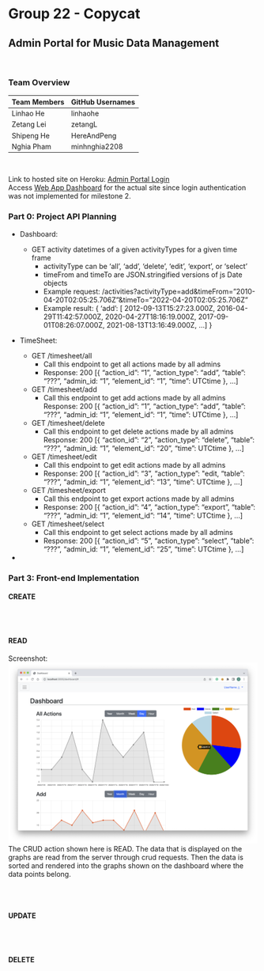 # Group 22 - Copycat
## Admin Portal for Music Data Management

<br>

### Team Overview
Team Members | GitHub Usernames
-------------|-----------------
Linhao He 	 |	linhaohe
Zetang Lei	 |	zetangL
Shipeng He	 |	HereAndPeng
Nghia Pham   |  minhnghia2208

<br>

Link to hosted site on Heroku: [Admin Portal Login](https://cs-326-copycat.herokuapp.com/) <br>
Access [Web App Dashboard](https://cs-326-copycat.herokuapp.com/dashboard/) for the actual site since login authentication was not implemented for milestone 2.
<br>

### Part 0: Project API Planning
+ Dashboard:
	+ GET activity datetimes of a given activityTypes for a given time frame 
		+ activityType can be ‘all’, ‘add’, ‘delete’, ‘edit’, ‘export’, or ‘select’
		+ timeFrom and timeTo are JSON.stringified versions of js Date objects
		+ Example request: /activities?activityType=add&timeFrom=”2010-04-20T02:05:25.706Z”&timeTo=”2022-04-20T02:05:25.706Z”
		+ Example result: 
		{
			‘add’: [ 2012-09-13T15:27:23.000Z,
				2016-04-29T11:42:57.000Z,
					2020-04-27T18:16:19.000Z,
					2017-09-01T08:26:07.000Z,
					2021-08-13T13:16:49.000Z, …]
		}

+ TimeSheet:
	+ GET /timesheet/all
		+ Call this endpoint to get all actions made by all admins
		+ Response: 200 
		[{ 
		“action_id”: “1”,
		“action_type”: “add”, 
		“table”: “???”, 
		“admin_id: “1”, 
		“element_id”: “1”, 
		“time”: UTCtime
		}, …]
	+ GET /timesheet/add
		+ Call this endpoint to get add actions made by all admins
		Response: 200 
		[{ 
		“action_id”: “1”,
		“action_type”: “add”, 
		“table”: “???”, 
		“admin_id: “1”, 
		“element_id”: “1”, 
		“time”: UTCtime
		}, …]
	+ GET /timesheet/delete
		+ Call this endpoint to get delete actions made by all admins
		Response: 200 
		[{ 
		“action_id”: “2”,
		“action_type”: “delete”, 
		“table”: “???”, 
		“admin_id: “1”, 
		“element_id”: “20”, 
		“time”: UTCtime
		}, …]
	+ GET /timesheet/edit
		+ Call this endpoint to get edit actions made by all admins
		+ Response: 200 
		[{ 
		“action_id”: “3”,
		“action_type”: "edit, 
		“table”: “???”, 
		“admin_id: “1”, 
		“element_id”: “13”, 
		“time”: UTCtime
		}, …]
	+ GET /timesheet/export
		+ Call this endpoint to get export actions made by all admins
		+ Response: 200 
		[{ 
		“action_id”: “4”,
		“action_type”: “export”, 
		“table”: “???”, 
		“admin_id: “1”, 
		“element_id”: “14”, 
		“time”: UTCtime
		}, …]
	+ GET /timesheet/select
		+ Call this endpoint to get select actions made by all admins
		+ Response: 200 
		[{ 
		“action_id”: “5”,
		“action_type”: “select”, 
		“table”: “???”, 
		“admin_id: “1”, 
		“element_id”: “25”, 
		“time”: UTCtime
		}, …]

+ 


### Part 3: Front-end Implementation
#### CREATE


<br><br>

#### READ
Screenshot:
![Dashboard READ Screenshot](./milestone2_screenshots/Dashboard_READ.png)
The CRUD action shown here is READ. The data that is displayed on the graphs are read from the server through crud requests. Then the data is sorted and rendered into the graphs shown on the dashboard where the data points belong.

<br><br>

#### UPDATE

<br><br>

#### DELETE

